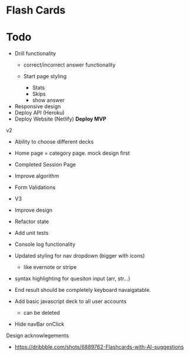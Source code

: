 # Flash Cards

# Todo
<!-- - Incorrect answer animation -->
<!-- - Syntax highlighting -->
<!-- - Styling for Nav -->
<!-- - Login Screen (same as home screen)
    - Add design image or gif -->
<!-- # Step One  -->
<!-- - Styling for Add Card
  - After add animation -->
  <!-- - Card types (faded if unavaliable) - code, text, cloze, image -->
<!-- - Styling for Edit Cards -->
  <!-- - New page type (category) -->
  <!-- - New page type (card) -->
  <!-- - mini sub nav braedcrumbs -->
<!-- - Fix login bugs -->
<!-- - Navbar styling issue -->
<!-- - Edit Card - styling issue (margin bottom/height) -->
<!-- - Logo -->

- Drill functionality
  - correct/incorrect answer functionality


  - Start page styling
    - Stats
    - Skips
    - show answer
- Responsive design
- Deploy API (Heroku)
- Deploy Website (Netlify)
**Deploy MVP**



v2
- Ability to choose different decks
- Home page = category page. mock design first
- Completed Session Page
- Improve algorithm
- Form Validations

- V3
- Improve design
- Refactor state
- Add unit tests
- Console log functionality
- Updated styling for nav dropdown (bigger with icons)
  - like evernote or stripe
- syntax highlighting for quesiton input (arr, str...)
- End result should be completely keyboard navaigatable. 
- Add basic javascript deck to all user accounts
  - can be deleted
- Hide navBar onClick




Design acknowlegements
- https://dribbble.com/shots/6889762-Flashcards-with-AI-suggestions